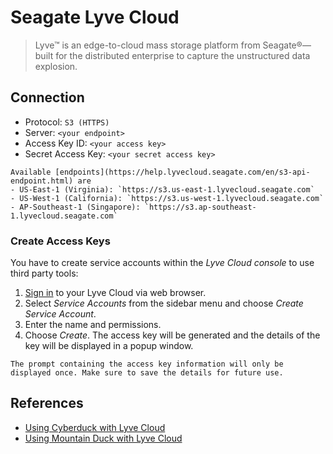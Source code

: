 Seagate Lyve Cloud
====

> Lyve™ is an edge-to-cloud mass storage platform from Seagate®—built for the distributed enterprise to capture the unstructured data explosion.

## Connection

- Protocol: `S3 (HTTPS)`
- Server: `<your endpoint>`
- Access Key ID: `<your access key>`
- Secret Access Key: `<your secret access key>`

```{hint}
Available [endpoints](https://help.lyvecloud.seagate.com/en/s3-api-endpoint.html) are
- US-East-1 (Virginia): `https://s3.us-east-1.lyvecloud.seagate.com`
- US-West-1 (California): `https://s3.us-west-1.lyvecloud.seagate.com`
- AP-Southeast-1 (Singapore): `https://s3.ap-southeast-1.lyvecloud.seagate.com`
```

### Create Access Keys

You have to create service accounts within the *Lyve Cloud console* to use third party tools:

1. [Sign in](https://console.lyvecloud.seagate.com) to your Lyve Cloud via web browser.
2. Select *Service Accounts* from the sidebar menu and choose *Create Service Account*.
3. Enter the name and permissions.
4. Choose *Create*. The access key will be generated and the details of the key will be displayed in a popup window.

```{note}
The prompt containing the access key information will only be displayed once. Make sure to save the details for future use.
```

## References

- [Using Cyberduck with Lyve Cloud](https://help.lyvecloud.seagate.com/en/using-cyberduck.html)
- [Using Mountain Duck with Lyve Cloud](https://help.lyvecloud.seagate.com/en/using-mountain-duck.html)